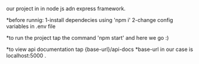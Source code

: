 our project in in node js adn express framework.
 
*before runnig:
1-install dependecies using 'npm i'
2-change config variables in .env file

*to run the project
tap the command 'npm start' and here we go :)

*to view api documentation tap {base-url}/api-docs 
*base-url in our case is localhost:5000 .